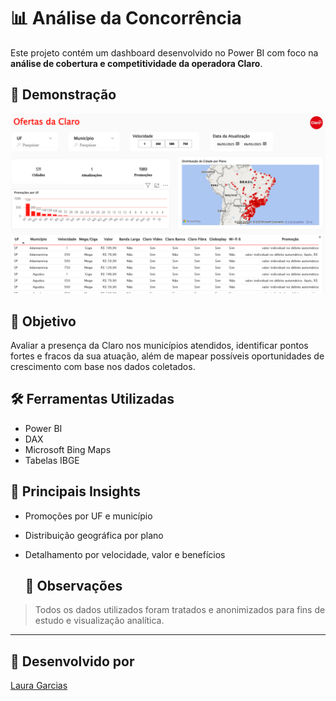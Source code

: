 # 📊 Análise da Concorrência

Este projeto contém um dashboard desenvolvido no Power BI com foco na **análise de cobertura e competitividade da operadora Claro**.

## 📸 Demonstração

![Dashboard Claro](image.png)

## 🧠 Objetivo

Avaliar a presença da Claro nos municípios atendidos, identificar pontos fortes e fracos da sua atuação, além de mapear possíveis oportunidades de crescimento com base nos dados coletados.

## 🛠️ Ferramentas Utilizadas

- Power BI
- DAX
- Microsoft Bing Maps
- Tabelas IBGE

## 📌 Principais Insights

- Promoções por UF e município
- Distribuição geográfica por plano
- Detalhamento por velocidade, valor e benefícios

  ## 📎 Observações

> Todos os dados utilizados foram tratados e anonimizados para fins de estudo e visualização analítica.

---

## 👤 Desenvolvido por

[Laura Garcias](https://www.linkedin.com/in/laura-garcias-394a7b207)
